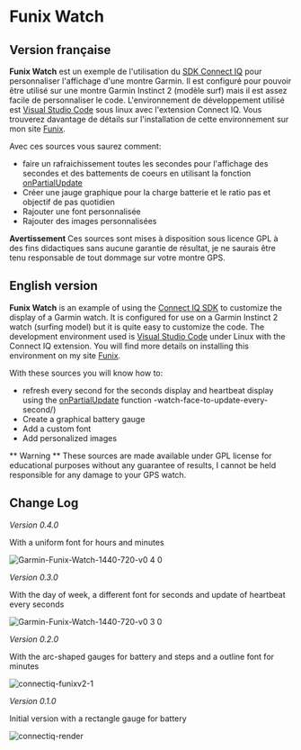 # Funix Watch
## Version française
**Funix Watch** est un exemple de l'utilisation du [SDK Connect IQ](https://developer.garmin.com/connect-iq/overview/) pour personnaliser l'affichage d'une montre Garmin. Il est configuré pour pouvoir être utilisé sur une montre Garmin Instinct 2 (modèle surf) mais il est assez facile de personnaliser le code.
L'environnement de développement utilisé est [Visual Studio Code](https://code.visualstudio.com/) sous linux avec l'extension Connect IQ. Vous trouverez davantage de détails sur l'installation de cette environnement sur mon site [Funix](https://www.funix.org/fr/linux/index.php?ref=garmin).

Avec ces sources vous saurez comment:
- faire un rafraichissement toutes les secondes pour l'affichage des secondes et des battements de coeurs en utilisant la fonction [onPartialUpdate](https://developer.garmin.com/connect-iq/connect-iq-faq/how-do-i-get-my-watch-face-to-update-every-second/)
- Créer une jauge graphique pour la charge batterie et le ratio pas et objectif de pas quotidien
- Rajouter une font personnalisée
- Rajouter des images personnalisées

**Avertissement**
Ces sources sont mises à disposition sous licence GPL à des fins didactiques sans aucune garantie de résultat, je ne saurais être tenu responsable de tout dommage sur votre montre GPS.

## English version
**Funix Watch** is an example of using the [Connect IQ SDK](https://developer.garmin.com/connect-iq/overview/) to customize the display of a Garmin watch. It is configured for use on a Garmin Instinct 2 watch (surfing model) but it is quite easy to customize the code.
The development environment used is [Visual Studio Code](https://code.visualstudio.com/) under Linux with the Connect IQ extension. You will find more details on installing this environment on my site [Funix](https://www.funix.org/fr/linux/index.php?ref=garmin).

With these sources you will know how to:
- refresh every second for the seconds display and heartbeat display using the [onPartialUpdate](https://developer.garmin.com/connect-iq/connect-iq-faq/how-do-i-get-my) function -watch-face-to-update-every-second/)
- Create a graphical battery gauge
- Add a custom font
- Add personalized images

** Warning **
These sources are made available under GPL license for educational purposes without any guarantee of results, I cannot be held responsible for any damage to your GPS watch.

## Change Log

*Version 0.4.0*

With a uniform font for hours and minutes

![Garmin-Funix-Watch-1440-720-v0 4 0](https://github.com/user-attachments/assets/cfd318fc-26e8-44a6-8ec0-4c5b2b96dcc9)

*Version 0.3.0*

With the day of week, a different font for seconds and update of heartbeat every seconds

![Garmin-Funix-Watch-1440-720-v0 3 0](https://github.com/user-attachments/assets/ff99f5f5-88b9-4772-9dbf-26fe19347b03)

*Version 0.2.0*

With the arc-shaped gauges for battery and steps and a outline font for minutes

  ![connectiq-funixv2-1](https://github.com/user-attachments/assets/441986ec-3ff9-4586-9282-b6e05f36a5e8)

*Version 0.1.0*

Initial version with a rectangle gauge for battery

  ![connectiq-render](https://github.com/user-attachments/assets/1f515dfc-5175-4883-8076-f0303528f3fc)




